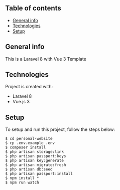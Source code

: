 ## Table of contents
* [General info](#general-info)
* [Technologies](#technologies)
* [Setup](#setup)

## General info
This is a Laravel 8 with Vue 3 Template 
	
## Technologies
Project is created with:
* Laravel 8
* Vue.js 3
	
## Setup
To setup and run this project, follow the steps below:

```
$ cd personal-website
$ cp .env.example .env
$ composer install 
$ php artisan storage:link
$ php artisan passport:keys
$ php artisan key:generate
$ php artisan migrate:fresh
$ php artisan db:seed
$ php artisan passport:install
$ npm install *
$ npm run watch
```

